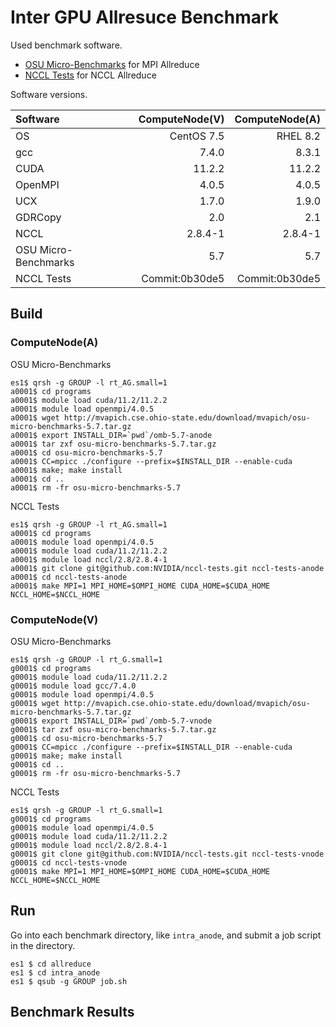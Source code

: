 # Inter GPU Allresuce Benchmark

Used benchmark software.

- [OSU Micro-Benchmarks](https://mvapich.cse.ohio-state.edu/benchmarks/) for MPI Allreduce
- [NCCL Tests](https://github.com/NVIDIA/nccl-tests) for NCCL Allreduce

Software versions.

| Software             | ComputeNode(V) | ComputeNode(A) |
| :------------------- | -------------: | -------------: |
| OS                   | CentOS 7.5     | RHEL 8.2       |
| gcc                  | 7.4.0          | 8.3.1          |
| CUDA                 | 11.2.2         | 11.2.2         |
| OpenMPI              | 4.0.5          | 4.0.5          |
| UCX                  | 1.7.0          | 1.9.0          |
| GDRCopy              | 2.0            | 2.1            |
| NCCL                 | 2.8.4-1        | 2.8.4-1        |
| OSU Micro-Benchmarks | 5.7            | 5.7            |
| NCCL Tests           | Commit:0b30de5 | Commit:0b30de5 |


## Build

### ComputeNode(A)

OSU Micro-Benchmarks

```Console
es1$ qrsh -g GROUP -l rt_AG.small=1
a0001$ cd programs
a0001$ module load cuda/11.2/11.2.2
a0001$ module load openmpi/4.0.5
a0001$ wget http://mvapich.cse.ohio-state.edu/download/mvapich/osu-micro-benchmarks-5.7.tar.gz
a0001$ export INSTALL_DIR=`pwd`/omb-5.7-anode
a0001$ tar zxf osu-micro-benchmarks-5.7.tar.gz
a0001$ cd osu-micro-benchmarks-5.7
a0001$ CC=mpicc ./configure --prefix=$INSTALL_DIR --enable-cuda
a0001$ make; make install
a0001$ cd ..
a0001$ rm -fr osu-micro-benchmarks-5.7
```

NCCL Tests

```Console
es1$ qrsh -g GROUP -l rt_AG.small=1
a0001$ cd programs
a0001$ module load openmpi/4.0.5
a0001$ module load cuda/11.2/11.2.2
a0001$ module load nccl/2.8/2.8.4-1
a0001$ git clone git@github.com:NVIDIA/nccl-tests.git nccl-tests-anode
a0001$ cd nccl-tests-anode
a0001$ make MPI=1 MPI_HOME=$OMPI_HOME CUDA_HOME=$CUDA_HOME NCCL_HOME=$NCCL_HOME
```

### ComputeNode(V)

OSU Micro-Benchmarks

```Console
es1$ qrsh -g GROUP -l rt_G.small=1
g0001$ cd programs
g0001$ module load cuda/11.2/11.2.2
g0001$ module load gcc/7.4.0
g0001$ module load openmpi/4.0.5
g0001$ wget http://mvapich.cse.ohio-state.edu/download/mvapich/osu-micro-benchmarks-5.7.tar.gz
g0001$ export INSTALL_DIR=`pwd`/omb-5.7-vnode
g0001$ tar zxf osu-micro-benchmarks-5.7.tar.gz
g0001$ cd osu-micro-benchmarks-5.7
g0001$ CC=mpicc ./configure --prefix=$INSTALL_DIR --enable-cuda
g0001$ make; make install
g0001$ cd ..
g0001$ rm -fr osu-micro-benchmarks-5.7
```

NCCL Tests

```Console
es1$ qrsh -g GROUP -l rt_G.small=1
g0001$ cd programs
g0001$ module load openmpi/4.0.5
g0001$ module load cuda/11.2/11.2.2
g0001$ module load nccl/2.8/2.8.4-1
g0001$ git clone git@github.com:NVIDIA/nccl-tests.git nccl-tests-vnode
g0001$ cd nccl-tests-vnode
g0001$ make MPI=1 MPI_HOME=$OMPI_HOME CUDA_HOME=$CUDA_HOME NCCL_HOME=$NCCL_HOME
```


## Run

Go into each benchmark directory, like `intra_anode`, and submit a job script in the directory.

```Console
es1 $ cd allreduce
es1 $ cd intra_anode
es1 $ qsub -g GROUP job.sh
```


## Benchmark Results
